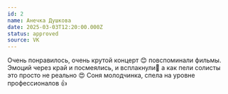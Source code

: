 ```yaml
---
id: 2
name: Анечка Душкова
date: 2025-03-03T12:20:00.000Z
status: approved
source: VK
---
```

Очень понравилось, очень крутой концерт 😊 повспоминали фильмы. Эмоций через край и посмеялись, и всплакнули🥹 а как пели солисты это просто не реально 😍 Соня молодчинка, спела на уровне профессионалов 👍